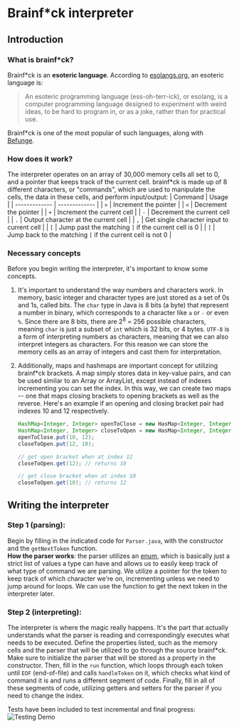 # Brainf*ck interpreter
## Introduction
### What is brainf*ck?  
Brainf*ck is an **esoteric language**. According to [esolangs.org](https://esolangs.org/wiki/Esoteric_programming_language), an esoteric language is:
> An esoteric programming language (ess-oh-terr-ick), or esolang, is a computer programming language designed to experiment with weird ideas, to be hard to program in, or as a joke, rather than for practical use.  

Brainf*ck is one of the most popular of such languages, along with [Befunge](https://en.wikipedia.org/wiki/Befunge).  
### How does it work?
The interpreter operates on an array of 30,000 memory cells all set to 0, and a pointer that keeps track of the current cell. brainf*ck is made up of 8 different characters, or "commands", which are used to manipulate the cells, the data in these cells, and perform input/output:
| Command       | Usage         |
| ------------- | ------------- |
| `>`  | Increment the pointer  |
| `<`  | Decrement the pointer  |
| `+`  | Increment the current cell  |
| `-`  | Decrement the current cell  |
| `.`  | Output character at the current cell  |
| `,`  | Get single character input to current cell  |
| `[` | Jump past the matching `]` if the current cell is 0 |
| `]` | Jump back to the matching `[` if the current cell is not 0 |

### Necessary concepts
Before you begin writing the interpreter, it's important to know some concepts.
1. It's important to understand the way numbers and characters work. In memory, basic integer and character types are just stored as a set of 0s and 1s, called bits. The `char` type in Java is 8 bits (a byte) that represent a number in binary, which corresponds to a character like `a` or `-` or even `%`. Since there are 8 bits, there are 2<sup>8</sup> = 256 possible characters, meaning `char` is just a subset of `int` which is 32 bits, or 4 bytes. `UTF-8` is a form of interpreting numbers as characters, meaning that we can also interpret integers as characters. For this reason we can store the memory cells as an array of integers and cast them for interpretation.  

2. Additionally, maps and hashmaps are important concept for utilizing brainf*ck brackets. A map simply stores data in key-value pairs, and can be used similar to an Array or ArrayList, except instead of indexes incrementing you can set the index. In this way, we can create two maps -- one that maps closing brackets to opening brackets as well as the reverse. Here's an example if an opening and closing bracket pair had indexes 10 and 12 respectively.
    ```java
    HashMap<Integer, Integer> openToClose = new HasMap<Integer, Integer>();
    HashMap<Integer, Integer> closeToOpen = new HasMap<Integer, Integer>();
    openToClose.put(10, 12);
    closeToOpen.put(12, 10);

    // get open bracket when at index 12
    closeToOpen.get(12); // returns 10

    // get close bracket when at index 10
    closeToOpen.get(10); // returns 12
    ```

## Writing the interpreter
### Step 1 (parsing):
Begin by filling in the indicated code for `Parser.java`, with the constructor and the `getNextToken` function.  
**How the parser works**: the parser utilizes an [enum](https://docs.oracle.com/javase/tutorial/java/javaOO/enum.html), which is basically just a strict list of values a type can have and allows us to easily keep track of what type of command we are parsing. We utilize a pointer for the token to keep track of which character we're on, incrementing unless we need to jump around for loops. We can use the function to get the next token in the interpreter later.

### Step 2 (interpreting):
The interpreter is where the magic really happens. It's the part that actually understands what the parser is reading and correspondingly executes what needs to be executed. Define the properties listed, such as the memory cells and the parser that will be utilized to go through the source brainf*ck. Make sure to initialize the parser that will be stored as a property in the constructor. Then, fill in the `run` function, which loops through each token until `EOF` (end-of-file) and calls `handleToken` on it, which checks what kind of command it is and runs a different segment of code. Finally, fill in all of these segments of code, utilizing getters and setters for the parser if you need to change the index.

Tests have been included to test incremental and final progress:  
![Testing Demo](https://user-images.githubusercontent.com/67982792/208330243-a8d0f84c-efb4-492c-a918-cea51f13997b.gif)

